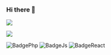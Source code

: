 ### Hi there 👋

<img src="https://github-readme-stats.vercel.app/api?username=icaroperetti&&show_icons=true&title_color=ffffff&icon_color=green&text_color=daf7dc&bg_color=151515">

<a href="https://www.linkedin.com/in/icaro-peretti/"> <img src="https://img.shields.io/badge/LinkedIn-0077B5?style=flat&logo=linkedin&logoColor=white" />
</a>

![BadgePhp](https://img.shields.io/badge/PHP-777BB4?style=for-the-badge&logo=php&logoColor=white) 
![BadgeJs](https://img.shields.io/badge/JavaScript-323330?style=for-the-badge&logo=javascript&logoColor=F7DF1E) 
![BadgeReact](https://img.shields.io/badge/React-20232A?style=for-the-badge&logo=react&logoColor=61DAFB)
